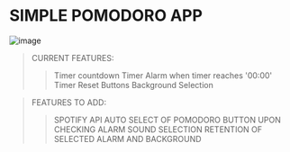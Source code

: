 # SIMPLE POMODORO APP

![image](https://github.com/LullabyOfLies/Pomodoro-App/assets/92638123/cdcf6151-972a-4dbc-bc29-ecbbd7f7c93f)


>CURRENT FEATURES:
>>Timer countdown
>>Timer Alarm when timer reaches '00:00'
>>Timer Reset Buttons
>>Background Selection

>FEATURES TO ADD:
>>SPOTIFY API 
>>AUTO SELECT OF POMODORO BUTTON UPON CHECKING
>>ALARM SOUND SELECTION
>>RETENTION OF SELECTED ALARM AND BACKGROUND
